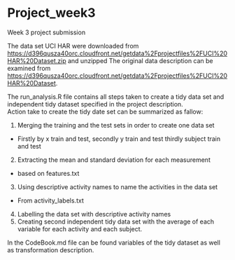 Project_week3
=============

Week 3 project submission 

The data set UCI HAR were downloaded from https://d396qusza40orc.cloudfront.net/getdata%2Fprojectfiles%2FUCI%20HAR%20Dataset.zip and unzipped
The original data description can be examined from https://d396qusza40orc.cloudfront.net/getdata%2Fprojectfiles%2FUCI%20HAR%20Dataset.

The  run_analysis.R file contains all steps taken to create a tidy data set and independent tidy dataset specified in the project description.  
Action take to create the tidy date set can be summarized as fallow:

1.	Merging the training and the test sets in order to create one data set
-	Firstly by x train and test, secondly y train and test thirdly subject train and test 
2.	Extracting  the mean and standard deviation for each measurement
-	based on features.txt 
3.	Using descriptive activity names to name the activities in the data set
-	From activity_labels.txt
4.	Labelling the data set with descriptive activity names
5.	Creating second independent tidy data set with the average of each variable for each activity and each subject.



In the CodeBook.md file can be found variables of the tidy dataset as well as transformation description.
